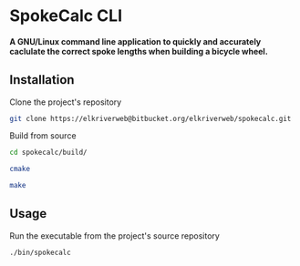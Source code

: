 # SpokeCalc CLI

#### A GNU/Linux command line application to quickly and accurately caclulate the correct spoke lengths when building a bicycle wheel.

## Installation

Clone the project's repository

``` bash
git clone https://elkriverweb@bitbucket.org/elkriverweb/spokecalc.git
```

Build from source

```bash
cd spokecalc/build/

```

```bash
cmake
```

```bash
make

```

## Usage

Run the executable from the project's source repository

```bash
./bin/spokecalc

```



